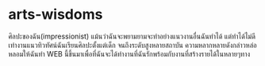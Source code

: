 arts-wisdoms
============

ศิลปะของฉัน(impressionist) แม้นว่าฉันจะพยามยามจะทำอย่างแนวงานอื่นฉันทำได้ แต่ทำได้ไม่ดีเท่างานแนวทิวทัศน์ฉันเรียนศิลปะตั้งแต่เด็ก จนถึงระดับสูงหลายสถาบัน ความหลากหลายดังกล่าวหล่อหลอมให้ฉันทำ WEB นี้ขึ้นมาเพื่อที่ฉันจะได้ทำงานที่ฉันรักพร้อมกับงานที่สร้างรายได้ในหลายๆทาง 